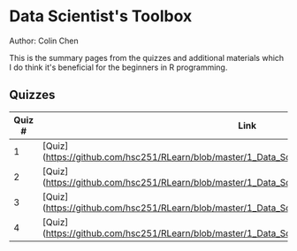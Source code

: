 # Data Scientist's Toolbox

Author: Colin Chen <br />

This is the summary pages from the quizzes and additional materials which I do think it's beneficial for the beginners in R programming.

## Quizzes
Quiz # | Link 
--- | --- 
1 | [Quiz] (https://github.com/hsc251/RLearn/blob/master/1_Data_Scientist_Toolbox/quiz/JHU01_quiz1.md)
2 | [Quiz] (https://github.com/hsc251/RLearn/blob/master/1_Data_Scientist_Toolbox/quiz/JHU01_quiz2.md)
3 | [Quiz] (https://github.com/hsc251/RLearn/blob/master/1_Data_Scientist_Toolbox/quiz/JHU01_quiz3.md)
4 | [Quiz] (https://github.com/hsc251/RLearn/blob/master/1_Data_Scientist_Toolbox/quiz/JHU01_quiz4.md)


